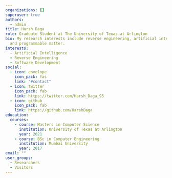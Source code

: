 ```yaml
---
organizations: []
superuser: true
authors:
  - admin
title: Harsh Daga
role: Graduate Student at The University of Texas at Arlington
bio: My research interests include reverse engineering, artificial intelligence
  and programmable matter.
interests:
  - Artificial Intelligence
  - Reverse Engineering
  - Software Development
social:
  - icon: envelope
    icon_pack: fas
    link: "#contact"
  - icon: twitter
    icon_pack: fab
    link: https://twitter.com/Harsh_Daga_95
  - icon: github
    icon_pack: fab
    link: https://github.com/HarshDaga
education:
  courses:
    - course: Masters in Computer Science
      institution: University of Texas at Arlington
      year: 2021
    - course: BSc in Computer Engineering
      institution: Mumbai University
      year: 2017
email: ""
user_groups:
  - Researchers
  - Visitors
---
```


